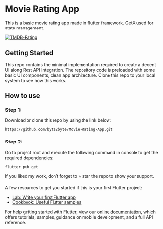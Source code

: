 # Movie Rating App

This is a basic movie rating app made in flutter framework. GetX used for state management.

[![TMDB-Rating](https://i.postimg.cc/T3hjzQb7/TMDB-Rating.gif)](https://postimg.cc/gxF6RVN8)

## Getting Started

This repo contains the minimal implementation required to create a decent UI along Rest API Integration. The repository code is preloaded with some basic UI components, clean app architecture. Clone this repo to your local system to see how this works.

## How to use

### Step 1:

Download or clone this repo by using the link below:

```
https://github.com/byte2byte/Movie-Rating-App.git
````

### Step 2:

Go to project root and execute the following command in console to get the required dependencies:

```
flutter pub get
```


If you liked my work, don’t forget to ⭐ star the repo to show your support.


A few resources to get you started if this is your first Flutter project:

- [Lab: Write your first Flutter app](https://flutter.dev/docs/get-started/codelab)
- [Cookbook: Useful Flutter samples](https://flutter.dev/docs/cookbook)

For help getting started with Flutter, view our
[online documentation](https://flutter.dev/docs), which offers tutorials,
samples, guidance on mobile development, and a full API reference.
